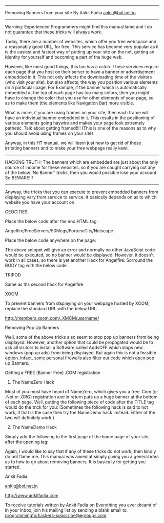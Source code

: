 ____________________________________________________________________

 

Removing Banners from your site By Ankit Fadia ankit@bol.net.in

____________________________________________________________________

 

Warning: Experienced Programmers might find this manual lame and I do not guarantee that these tricks will always work.

Today, there are a number of websites, which offer you free webspace and a reasonably good URL, for free. This service has become very popular as it is the easiest and fastest way of putting up your site on the net, getting an identity for yourself and becoming a part of the huge web.

 

However, like most good things, this too has a catch. These services require each page that you host on their server to have a banner or advertisement embedded in it. This not only affects the downloading time of the visitors (who visit your site), but also affects, the way you position various elements on a particular page. For Example, if the banner which is automatically embedded at the top of each page has too many colors, then you might have to change the color that you use for other elements of your page, so as to make them (the elements like Navigation Bar) more visible.

 

What is more, if you are using frames on your site, then each frame will have an individual banner embedded in it. This results in the positioning of various elements going haywire and makes your page look extremely pathetic. Talk about getting framed!!!! (This is one of the reasons as to why you should avoid using frames on your site)

 

Anyway, in this HT manual, we will learn just how to get rid of these irritating banners and to make your free webpage really kewl.

 

**********************
HACKING TRUTH: The banners which are embedded are just about the only source of income for these websites, so if you are caught carrying out any of the below 'No Banner' tricks, then you would possible lose your account. So BEWARE!!!
*********************

 

Anyway, the tricks that you can execute to prevent embedded banners from displaying vary from service to service. It basically depends on as to which website you have your account on. 

GEOCITIES

Place the below code after the end HTML tag:
<noscript>

Angelfire/FreeServers/50Megs/FortuneCity/Netscape

Place the below code anywhere on the page:

<script language="JavaScript">
function open() {} 
</script> 

 

The above snippet will give an error and normally no other JavaScipt code would be executed, so no banner would be displayed. However, it doesn't work in all cases, so there is yet another Hack for Angelfire: Sorround the BODY tag with the below code: 

 

<noscript></noscript>

TRIPOD

Same as ths second hack for Angelfire

XOOM

To prevent banners from displaying on your webpage hosted by XOOM, replace the standard URL with the below URL:

http://members.xoom.com/_XMCM/username/ 

 

Removing Pop Up Banners

Well, some of the above tricks also seem to stop pop up banners from being displayed. However, another option that could be propagated would be to ask all visitors to install a Software called AddsOFF which stops new windows (pop up ads) from being displayed. But again this is not a feasible option. Infact, some personal firewalls also filter out code which open pop up Banners. 


Getting a FREE (Banner Free) .COM registration

1. The NameZero Hack

 

Most of you must have heard of NameZero, which gives you a free .Com (or .Net or .ORG) registration and in return puts up a huge banner at the bottom of each page. Well, putting the following piece of code after the TITLE tag would do the trick for you: (Sometimes the following hack is said to not work, if that is the case then try the NameDemo hack instead. Either of the two will definitely work.)

<SCRIPT LANGUAGE="Javascript">
<!--
if (parent.frames.length) 
parent.location.href= self.location; 
// -->
</script>

 

2. The NameDemo Hack

 

Simply add the following to the first page of the home page of your site, after the <BODY> opening tag:

 

<script language="Javascript">

<!-- 

if (top.location != self.location) {

top.location = self.location.href

}

 

//--> 

</script>

Again, I would like to say that if any of these tricks do not work, then kindly do not flame me. This manual was aimed at simply giving you a general idea as to how to go about removing banners. It is basically for getting you started. 

 

Ankit Fadia

ankit@bol.net.in

http://www.ankitfadia.com

 

To receive tutorials written by Ankit Fadia on Everything you ever dreamt of in your Inbox, join his mailing list by sending a blank email to: programmingforhackers-subscribe@egroups.com
